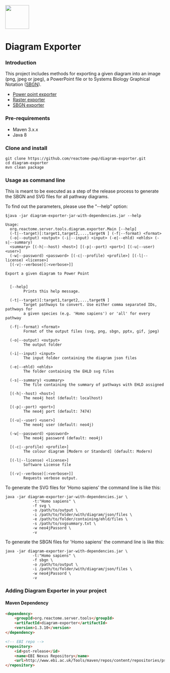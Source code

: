 [<img src=https://user-images.githubusercontent.com/6883670/31999264-976dfb86-b98a-11e7-9432-0316345a72ea.png height=75 />](https://reactome.org)

Diagram Exporter
=====================

### Introduction
This project includes methods for exporting a given diagram into an image (png, jpeg or jpeg), a PowerPoint file or to Systems Biology Graphical Notation ([SBGN](http://sbgn.github.io/sbgn/)).

 * [Power point exporter](src/main/java/org/reactome/server/tools/diagram/exporter/pptx/README.md)
 * [Raster exporter](src/main/java/org/reactome/server/tools/diagram/exporter/raster/README.md)
 * [SBGN exporter](src/main/java/org/reactome/server/tools/diagram/exporter/sbgn/README.md)


### Pre-requirements
* Maven 3.x.x
* Java 8


### Clone and install

```console
git clone https://github.com/reactome-pwp/diagram-exporter.git
cd diagram-exporter
mvn clean package
```

### Usage as command line

This is meant to be executed as a step of the release process to generate the SBGN and SVG files for all pathway diagrams.

To find out the parameters, please use the "--help" option:

```console
$java -jar diagram-exporter-jar-with-dependencies.jar --help 

Usage:
  org.reactome.server.tools.diagram.exporter.Main [--help]
  (-t|--target)[:target1,target2,...,targetN ] (-f|--format) <format>
  (-o|--output) <output> (-i|--input) <input> (-e|--ehld) <ehlds> (-s|--summary)
  <summary> [(-h|--host) <host>] [(-p|--port) <port>] [(-u|--user) <user>]
  (-w|--password) <password> [(-c|--profile) <profile>] [(-l|--license) <license>]
  [(-v|--verbose)[:<verbose>]]

Export a given diagram to Power Point


  [--help]
        Prints this help message.

  (-t|--target)[:target1,target2,...,targetN ]
        Target pathways to convert. Use either comma separated IDs, pathways for
        a given species (e.g. 'Homo sapiens') or 'all' for every pathway

  (-f|--format) <format>
        Format of the output files (svg, png, sbgn, pptx, gif, jpeg)

  (-o|--output) <output>
        The output folder

  (-i|--input) <input>
        The input folder containing the diagram json files

  (-e|--ehld) <ehlds>
        The folder containing the EHLD svg files

  (-s|--summary) <summary>
        The file containing the summary of pathways with EHLD assigned

  [(-h|--host) <host>]
        The neo4j host (default: localhost)

  [(-p|--port) <port>]
        The neo4j port (default: 7474)

  [(-u|--user) <user>]
        The neo4j user (default: neo4j)

  (-w|--password) <password>
        The neo4j password (default: neo4j)

  [(-c|--profile) <profile>]
        The colour diagram [Modern or Standard] (default: Modern)

  [(-l|--license) <license>]
        Software License file

  [(-v|--verbose)[:<verbose>]]
        Requests verbose output.

```

To generate the SVG files for 'Homo sapiens' the command line is like this:

```console
java -jar diagram-exporter-jar-with-dependencies.jar \
            -t:"Homo sapiens" \  
            -f svg \
            -o /path/to/output \
            -i /path/to/folder/with/diagram/json/files \
            -e /path/to/folder/containing/ehld/files \
            -s /path/to/svgsummary.txt \
            -w neo4jPassord \
            -v
```

To generate the SBGN files for 'Homo sapiens' the command line is like this:

```console
java -jar diagram-exporter-jar-with-dependencies.jar \
            -t:"Homo sapiens" \  
            -f sbgn \
            -o /path/to/output \
            -i /path/to/folder/with/diagram/json/files \
            -w neo4jPassord \
            -v
```

### Adding Diagram Exporter in your project

#### Maven Dependency

```html
<dependency>
    <groupId>org.reactome.server.tools</groupId>
    <artifactId>diagram-exporter</artifactId>
    <version>1.3.10</version>
</dependency>
```

```html
<!-- EBI repo -->
<repository>
    <id>pst-release</id>
    <name>EBI Nexus Repository</name>
    <url>http://www.ebi.ac.uk/Tools/maven/repos/content/repositories/pst-release</url>
</repository>
```
